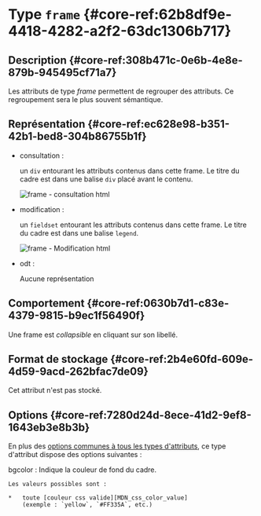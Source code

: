 # Type `frame` {#core-ref:62b8df9e-4418-4282-a2f2-63dc1306b717}

## Description {#core-ref:308b471c-0e6b-4e8e-879b-945495cf71a7}

Les attributs de type *frame* permettent de regrouper des attributs.
Ce regroupement sera le plus souvent sémantique.

## Représentation {#core-ref:ec628e98-b351-42b1-bed8-304b86755b1f}

*   consultation :
    
    un `div` entourant les attributs contenus dans cette frame. Le titre du cadre est dans une balise `div` placé avant le contenu.
    
    ![ frame - consultation html ](famille/attributs/frame-consultation.png "frame - Consultation html")

*   modification :
    
    un `fieldset` entourant les attributs contenus dans cette frame. Le titre du cadre est dans une balise `legend`.
    
    ![ frame - Modification html ](famille/attributs/frame-modification.png "frame - Modification html")

*   odt :
    
    Aucune représentation

## Comportement {#core-ref:0630b7d1-c83e-4379-9815-b9ec1f56490f}

Une frame est *collapsible* en cliquant sur son libellé.

## Format de stockage {#core-ref:2b4e60fd-609e-4d59-9acd-262bfac7de09}

Cet attribut n'est pas stocké.

## Options {#core-ref:7280d24d-8ece-41d2-9ef8-1643eb3e8b3b}

En plus des [options communes à tous les types d'attributs](#core-ref:16e19c90-3233-11e2-a58f-6b135c3a2496), ce type d'attribut dispose des options suivantes :

bgcolor
:   Indique la couleur de fond du cadre.
    
    Les valeurs possibles sont :
    
    *   toute [couleur css valide][MDN_css_color_value]
        (exemple : `yellow`, `#FF335A`, etc.)



<!-- links -->
[MDN_css_color_value]: https://developer.mozilla.org/en-US/docs/CSS/color_value "description du type css color sur MDN"
[MDN_css_length_value]: https://developer.mozilla.org/en-US/docs/CSS/length "description du type css length sur MDN"
[PHP_money_format]: http://php.net/manual/fr/function.money-format.php "documentation de money_format sur php.net"
[PHP_is_numeric]: php.net/manual/function.is-numeric.php "documentation sur php.net"
[CKEDITOR_home]: http://ckeditor.com/ "Site officiel de CKEditor"
[CKEDITOR_option]: http://docs.cksource.com/ckeditor_api/symbols/CKEDITOR.config.html "options de CKEDITOR"
[SORTTABLEJS_home]: http://www.kryogenix.org/code/browser/sorttable/ "site officiel de sorttable.js"
[JSCOLOR_home]: http://jscolor.com/ "site officiel de JSColor"
[JSCALENDAR_HOME]: http://www.dynarch.com/projects/calendar/old/ "site officiel de JSCalendar"
[odt_restrictions]: #core-ref:3742b35d-ddc0-440e-a0aa-08ea2faf0e46